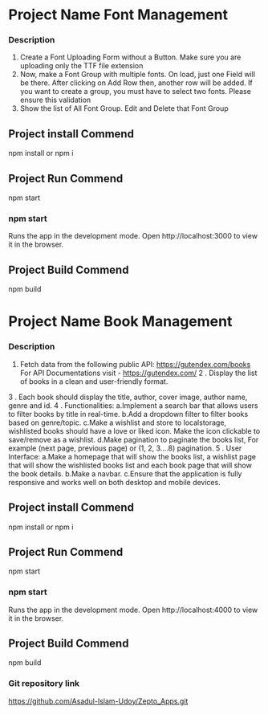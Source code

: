 # Project Name Font Management

### Description
  1. Create a Font Uploading Form without a Button. Make sure you are uploading only the TTF file extension
  2. Now, make a Font Group with multiple fonts. On load, just one Field will be there. After clicking on Add Row then, another row will be added. If you want to create a group, you must have to select two fonts. Please ensure this validation
  3. Show the list of All Font Group. Edit and Delete that Font Group

## Project install Commend
  npm install or npm i
  
## Project Run Commend
  npm start
  
### npm start
  Runs the app in the development mode.
  Open http://localhost:3000 to view it in the browser.
  
## Project Build Commend
  npm build


# Project Name Book Management

### Description
  1. Fetch data from the following public API:
     https://gutendex.com/books
           For API Documentations visit - https://gutendex.com/
  2 . Display the list of books in a clean and user-friendly format.

  3 . Each book should display the title, author, cover image, author name, genre and id.
  4 . Functionalities:
     a.Implement a search bar that allows users to filter books by title in real-time.
     b.Add a dropdown filter to filter books based on genre/topic.
     c.Make a wishlist and store to localstorage, wishlisted books should have a love or liked icon. Make the icon clickable to save/remove as a wishlist. 
     d.Make pagination to paginate the books list, For example (next page, previous page) or (1, 2, 3….8) pagination. 
  5 . User Interface:
     a.Make a homepage that will show the books list, a wishlist page that will show the wishlisted books list and each book page that will show the book details. 
     b.Make a navbar.
     c.Ensure that the application is fully responsive and works well on both desktop and mobile devices.
      
## Project install Commend
  npm install or npm i
  
## Project Run Commend
  npm start
  
### npm start
  Runs the app in the development mode.
  Open http://localhost:4000 to view it in the browser.
  
## Project Build Commend
  npm build

### Git repository link
  https://github.com/Asadul-Islam-Udoy/Zepto_Apps.git



